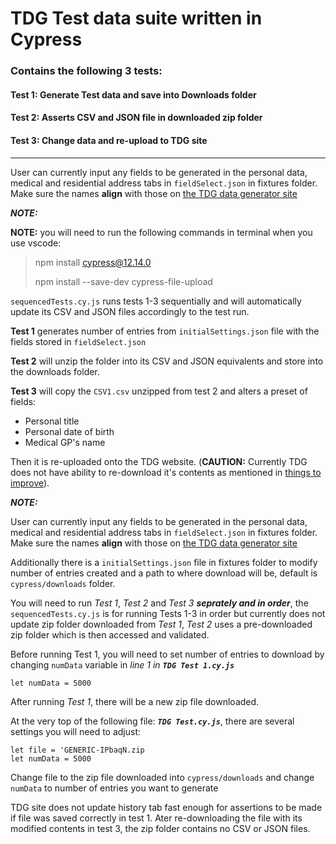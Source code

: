 # TDG Test data suite written in Cypress

### Contains the following 3 tests:

#### Test 1: Generate Test data and save into Downloads folder
#### Test 2: Asserts CSV and JSON file in downloaded zip folder
#### Test 3: Change data and re-upload to TDG site

---


User can currently input any fields to be generated in the personal data, medical and residential address tabs in `fieldSelect.json` in fixtures folder. Make sure the names **align** with those on [the TDG data generator site](https://develop.d3nylssqqiptjw.amplifyapp.com/data)

***NOTE:*** 

**NOTE:** 
you will need to run the following commands in terminal when you use vscode: 

>npm install cypress@12.14.0
>
>npm install --save-dev cypress-file-upload

`sequencedTests.cy.js` runs tests 1-3 sequentially and will automatically update its CSV and JSON files accordingly to the test run. 

**Test 1** generates number of entries from `initialSettings.json` file with the fields stored in `fieldSelect.json`

**Test 2** will unzip the folder into its CSV and JSON equivalents and store into the downloads folder.

**Test 3** will copy the `CSV1.csv` unzipped from test 2 and alters a preset of fields: 

+ Personal title
+ Personal date of birth
+ Medical GP's name

Then it is re-uploaded onto the TDG website. (**CAUTION:** Currently TDG does not have ability to re-download it's contents as mentioned in [things to improve](#things-to-improve)).

***NOTE:***

User can currently input any fields to be generated in the personal data, medical and residential address tabs in `fieldSelect.json` in fixtures folder. Make sure the names **align** with those on [the TDG data generator site](https://develop.d3nylssqqiptjw.amplifyapp.com/data)

Additionally there is a `initialSettings.json` file in fixtures folder to modify number of entries created and a path to where download will be, default is `cypress/downloads` folder.

You will need to run *Test 1*, *Test 2* and *Test 3* ***seprately and in order***, the `sequencedTests.cy.js` is for running Tests 1-3 in order but currently does not update zip folder downloaded from *Test 1*, *Test 2* uses a pre-downloaded zip folder which is then accessed and validated.

Before running Test 1, you will need to set number of entries to download by changing `numData` variable in *line 1 in* ***`TDG Test 1.cy.js`***
``` 
let numData = 5000
```
After running *Test 1*, there will be a new zip file downloaded.

At the very top of the following file: ***`TDG Test.cy.js`***, there are several settings you will need to adjust:

```
let file = 'GENERIC-IPbaqN.zip
let numData = 5000
```

Change file to the zip file downloaded into `cypress/downloads` and change `numData` to number of entries you want to generate

TDG site does not update history tab fast enough for assertions to be made if file was saved correctly in test 1. Ater re-downloading the file with its modified contents in test 3, the zip folder contains no CSV or JSON files. 